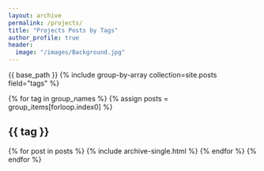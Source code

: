 ```yaml
---
layout: archive
permalink: /projects/
title: "Projects Posts by Tags"
author_profile: true
header:
  image: "/images/Background.jpg"
---
```


{{ base_path }}
{% include group-by-array collection=site.posts field="tags" %}

{% for tag in group_names %}
  {% assign posts = group_items[forloop.index0] %}
  <h2 id="{{ tag | slugify }}" class="archive__subtitle">{{ tag }}</h2>
  {% for post in posts %}
    {% include archive-single.html %}
  {% endfor %}
{% endfor %}
